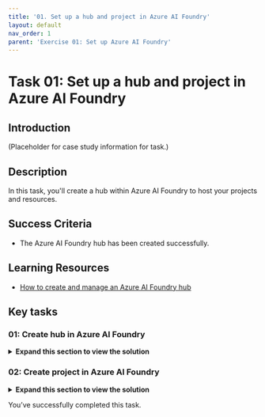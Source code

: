 ```yaml
---
title: '01. Set up a hub and project in Azure AI Foundry'
layout: default
nav_order: 1
parent: 'Exercise 01: Set up Azure AI Foundry'
---
```


# Task 01: Set up a hub and project in Azure AI Foundry 

## Introduction

(Placeholder for case study information for task.)

## Description

In this task, you'll create a hub within Azure AI Foundry to host your projects and resources.

## Success Criteria

- The Azure AI Foundry hub has been created successfully.

## Learning Resources

- [How to create and manage an Azure AI Foundry hub](https://learn.microsoft.com/en-us/azure/ai-studio/how-to/create-azure-ai-resource?tabs=portal)

## Key tasks

### 01: Create hub in Azure AI Foundry

<details markdown="block">
<summary><strong>Expand this section to view the solution</strong></summary>

1. Open the Microsoft Edge browser, go to the [Azure Portal site](https://portal.azure.com), and sign in with your credentials. 

1. Once signed in to the portal, select the search bar at the top. Search for **Azure AI** and then select **Azure AI Foundry**.

    ![7jzpqzhj.jpg](../media/7jzpqzhj.jpg)

1. From **Azure AI Foundry**, select **+ Create** and then select **Hub**.

    ![bxuqftml.jpg](../media/bxuqftml.jpg)

1. On the **Azure AI hub** page, select your resource group and region (these may differ from the screenshot). Name the hub **azureaihub** and leave the default setting to create a new AI service model. 

1. Select **Review + create**, then select **Create**.

    ![epp203pb.jpg](../media/epp203pb.jpg)

1. Once the deployment is complete, select **Go to resource**.

</details>

### 02: Create project in Azure AI Foundry

<details markdown="block">
<summary><strong>Expand this section to view the solution</strong></summary>

1. From the **azureaihub** page, select **Launch Azure AI Foundry**.

    ![0afvsbl0.jpg](../media/0afvsbl0.jpg)

1. Azure AI Foundry will open in a new tab. You’ll see a pop-up window to create a new project. Enter **project1** and select **Create project**.

    ![8e020hh1.jpg](../media/8e020hh1.jpg)

    {: .important } 
    > The hub is the overarching development environment. Access to the hub allows you to modify the infrastructure, create new hubs, and create projects. Projects exist within a hub and can have different permissions and resources. When granted access to a project, the user is also automatically granted **Reader** level access to the associated hub. The user is also granted the **Inference Deployment Operator** role, which allows them to create deployments on the resource group that the project is in.
    
    ![188na43t.jpg](../media/188na43t.jpg)

</details>

You’ve successfully completed this task. 
